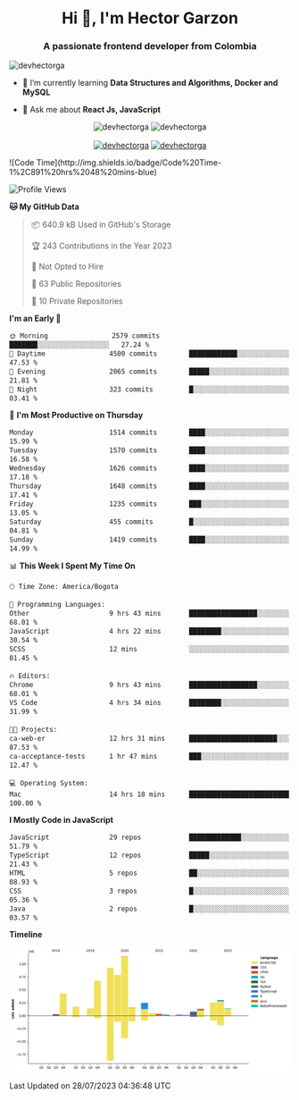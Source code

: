 <h1 align="center">Hi 👋, I'm Hector Garzon</h1>
<h3 align="center">A passionate frontend developer from Colombia</h3>

<p align="left"> <img src="https://komarev.com/ghpvc/?username=devhectorga" alt="devhectorga" /> </p>

- 🌱 I’m currently learning **Data Structures and Algorithms, Docker and MySQL**

- 💬 Ask me about **React Js, JavaScript**

<p align="center"> <img src="https://github-readme-stats.vercel.app/api?username=devhectorga&count_private=true&show_icons=true" alt="devhectorga" /> <img src="https://github-readme-stats.vercel.app/api/top-langs/?username=devhectorga&layout=compact" alt="devhectorga" /></p>

<p align="center">
<a href="https://twitter.com/devhectorga" target="blank"><img align="center" src="https://cdn.jsdelivr.net/npm/simple-icons@3.0.1/icons/twitter.svg" alt="devhectorga" height="20" width="20" /></a>
<a href="https://linkedin.com/in/devhectorga" target="blank"><img align="center" src="https://cdn.jsdelivr.net/npm/simple-icons@3.0.1/icons/linkedin.svg" alt="devhectorga" height="20" width="20" /></a>
</p>
<!--START_SECTION:waka-->
![Code Time](http://img.shields.io/badge/Code%20Time-1%2C891%20hrs%2048%20mins-blue)

![Profile Views](http://img.shields.io/badge/Profile%20Views-0-blue)

**🐱 My GitHub Data** 

> 📦 640.9 kB Used in GitHub's Storage 
 > 
> 🏆 243 Contributions in the Year 2023
 > 
> 🚫 Not Opted to Hire
 > 
> 📜 63 Public Repositories 
 > 
> 🔑 10 Private Repositories 
 > 
**I'm an Early 🐤** 

```text
🌞 Morning                2579 commits        ███████░░░░░░░░░░░░░░░░░░   27.24 % 
🌆 Daytime                4500 commits        ████████████░░░░░░░░░░░░░   47.53 % 
🌃 Evening                2065 commits        █████░░░░░░░░░░░░░░░░░░░░   21.81 % 
🌙 Night                  323 commits         █░░░░░░░░░░░░░░░░░░░░░░░░   03.41 % 
```
📅 **I'm Most Productive on Thursday** 

```text
Monday                   1514 commits        ████░░░░░░░░░░░░░░░░░░░░░   15.99 % 
Tuesday                  1570 commits        ████░░░░░░░░░░░░░░░░░░░░░   16.58 % 
Wednesday                1626 commits        ████░░░░░░░░░░░░░░░░░░░░░   17.18 % 
Thursday                 1648 commits        ████░░░░░░░░░░░░░░░░░░░░░   17.41 % 
Friday                   1235 commits        ███░░░░░░░░░░░░░░░░░░░░░░   13.05 % 
Saturday                 455 commits         █░░░░░░░░░░░░░░░░░░░░░░░░   04.81 % 
Sunday                   1419 commits        ████░░░░░░░░░░░░░░░░░░░░░   14.99 % 
```


📊 **This Week I Spent My Time On** 

```text
🕑︎ Time Zone: America/Bogota

💬 Programming Languages: 
Other                    9 hrs 43 mins       █████████████████░░░░░░░░   68.01 % 
JavaScript               4 hrs 22 mins       ████████░░░░░░░░░░░░░░░░░   30.54 % 
SCSS                     12 mins             ░░░░░░░░░░░░░░░░░░░░░░░░░   01.45 % 

🔥 Editors: 
Chrome                   9 hrs 43 mins       █████████████████░░░░░░░░   68.01 % 
VS Code                  4 hrs 34 mins       ████████░░░░░░░░░░░░░░░░░   31.99 % 

🐱‍💻 Projects: 
ca-web-er                12 hrs 31 mins      ██████████████████████░░░   87.53 % 
ca-acceptance-tests      1 hr 47 mins        ███░░░░░░░░░░░░░░░░░░░░░░   12.47 % 

💻 Operating System: 
Mac                      14 hrs 18 mins      █████████████████████████   100.00 % 
```

**I Mostly Code in JavaScript** 

```text
JavaScript               29 repos            █████████████░░░░░░░░░░░░   51.79 % 
TypeScript               12 repos            █████░░░░░░░░░░░░░░░░░░░░   21.43 % 
HTML                     5 repos             ██░░░░░░░░░░░░░░░░░░░░░░░   08.93 % 
CSS                      3 repos             █░░░░░░░░░░░░░░░░░░░░░░░░   05.36 % 
Java                     2 repos             █░░░░░░░░░░░░░░░░░░░░░░░░   03.57 % 
```



**Timeline**

![Lines of Code chart](https://raw.githubusercontent.com/devHectorGa/devHectorGa/master/assets/bar_graph.png)


 Last Updated on 28/07/2023 04:36:48 UTC
<!--END_SECTION:waka-->
